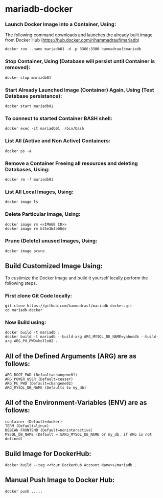# mariadb-docker

### Launch Docker Image into a Container, Using:

The following command downloads and launches the already built image from Docker Hub (https://hub.docker.com/r/hammadrauf/mariadb)

```
docker run --name mariadb01 -d -p 3306:3306 hammadrauf/mariadb
```


### Stop  Container, Using (Database will persist until Container is removed):

```
docker stop mariadb01
```

### Start Already Launched Image (Container) Again, Using (Test Database persistance):

```
docker start mariadb01
```

### To connect to started Container BASH shell:

```
docker exec -it mariadb01  /bin/bash
```

### List All (Active and Non Active) Containers: 

```
docker ps -a
```

### Remove a Container Freeing all resources and deleting Databases, Using:

```
docker rm -f mariadb01
```

### List All Local Images, Using:

```
docker image ls
```

### Delete Particular Image, Using:

```
docker image rm <<IMAGE ID>>
docker image rm b45e3b4b08de
```

### Prune (Delete) unused Images, Using:

```
docker image prune
```

## Build  Customized Image Using:

To custimize the Docker Image and build it yourself locally perform the following steps.
### First clone Git Code locally:
```
git clone https://github.com/hammadrauf/mariadb-docker.git
cd mariadb-docker
```
### Now Build using:
```
docker build -t mariadb .
docker build -t mariadb --build-arg ARG_MYSQL_DB_NAME=yahoodb --build-arg ARG_PU_PWD=hello02 .
```

## All of the Defined Arguments (ARG) are as follows:
```
ARG_ROOT_PWD (Default=changeme01)
ARG_POWER_USER (Default=ceaser)
ARG_PU_PWD (Default=changeme02)
ARG_MYSQL_DB_NAME (Defaults to my_db)
```

## All of the Environment-Variables (ENV) are as follows:
```
container (Default=docker)
TERM (Default=linux)
DEBIAN_FRONTEND (Default=noninteractive)
MYSQL_DB_NAME (Default = $ARG_MYSQL_DB_NAME or my_db, if ARG is not defined)
```

## Build Image for DockerHub:

```
docker build --tag <<Your DockerHub Account Name>>/mariadb .
```

## Manual Push Image to Docker Hub:
```
docker push .....
```

